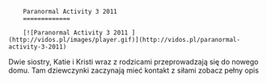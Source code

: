 
        Paranormal Activity 3 2011 
        =============
        
        [![Paranormal Activity 3 2011 ](http://vidos.pl/images/player.gif)](http://vidos.pl/paranormal-activity-3-2011)
        
        
 Dwie siostry, Katie i Kristi wraz z rodzicami przeprowadzają się do nowego domu. Tam dziewczynki zaczynają mieć kontakt z siłami zobacz pełny opis
    